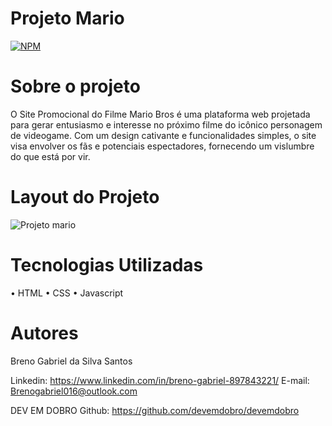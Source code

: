 # Projeto Mario
[![NPM](https://img.shields.io/npm/l/react)](https://github.com/BrenoSantos07/Projeto-Mario/blob/main/LICENSE)

# Sobre o projeto
O Site Promocional do Filme Mario Bros é uma plataforma web projetada para gerar entusiasmo e interesse no próximo filme do icônico personagem de videogame. Com um design cativante e funcionalidades simples, o site visa envolver os fãs e potenciais espectadores, fornecendo um vislumbre do que está por vir.

# Layout do Projeto 
![Projeto mario](https://github.com/BrenoSantos07/Projeto-Mario/assets/138637952/91871f71-769c-4718-8b7c-418aef365787)

#  Tecnologias Utilizadas
• HTML
• CSS
• Javascript

# Autores
 Breno Gabriel da Silva Santos

Linkedin:
https://www.linkedin.com/in/breno-gabriel-897843221/
E-mail: Brenogabriel016@outlook.com

DEV EM DOBRO
Github: https://github.com/devemdobro/devemdobro

